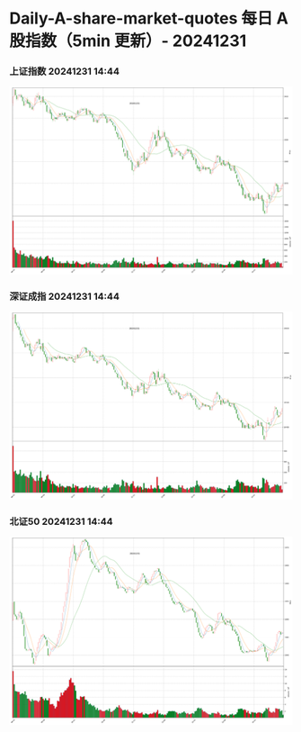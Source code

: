 
# Daily-A-share-market-quotes 每日 A 股指数（5min 更新）- 20241231

### 上证指数 20241231 14:44
![](./fig/2024/12/20241231-sh000001.png)

### 深证成指 20241231 14:44
![](./fig/2024/12/20241231-sz399001.png)

### 北证50 20241231 14:44
![](./fig/2024/12/20241231-bj899050.png)
